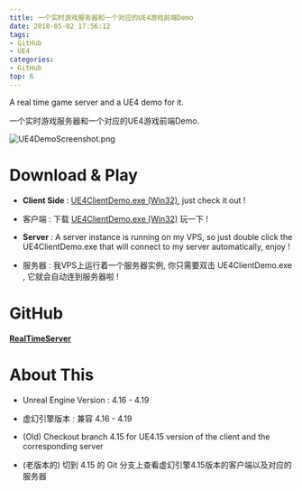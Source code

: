 ```yaml
---
title: 一个实时游戏服务器和一个对应的UE4游戏前端Demo
date: 2018-05-02 17:56:12
tags:
- GitHub
- UE4
categories:
- GitHub
top: 6
---
```



A real time game server and a UE4 demo for it. 

一个实时游戏服务器和一个对应的UE4游戏前端Demo.


![UE4DemoScreenshot.png](/img/a_real_time_game_server_and_a_ue4_demo_for_it/UE4DemoScreenshot.png)


# Download & Play

 
- **Client Side** : 
[<i class="fa fa-download fa-2x fa-fw"></i>UE4ClientDemo.exe (Win32)](https://pan.baidu.com/s/1lPDq7HVTo6S8aqn9Wcc7Ng), just check it out !

- 客户端 : 下载 [UE4ClientDemo.exe (Win32)](https://pan.baidu.com/s/1lPDq7HVTo6S8aqn9Wcc7Ng) 玩一下 !

- **Server** : A server instance is running on my VPS, so just double click the UE4ClientDemo.exe that will connect to my server automatically, enjoy !

- 服务器 : 我VPS上运行着一个服务器实例, 你只需要双击 UE4ClientDemo.exe , 它就会自动连到服务器啦 !


# GitHub

[<i class="fa fa-fw fa-github fa-2x"></i>**RealTimeServer**](https://github.com/no5ix/RealTimeServer) 

# About This 


- Unreal Engine Version : 4.16 - 4.19

- 虚幻引擎版本 : 兼容 4.16 - 4.19

- (Old) Checkout branch 4.15 for UE4.15 version of the client and the corresponding server

- (老版本的) 切到 4.15 的 Git 分支上查看虚幻引擎4.15版本的客户端以及对应的服务器

